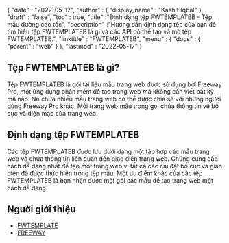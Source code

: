 {
  "date" : "2022-05-17",
  "author" : {
    "display_name" : "Kashif Iqbal"
},
  "draft" : "false",
  "toc" : true,
  "title" :"Định dạng tệp FWTEMPLATEB - Tệp mẫu đường cao tốc",
  "description" :"Hướng dẫn định dạng tệp của bạn để tìm hiểu tệp FWTEMPLATEB là gì và các API có thể tạo và mở tệp FWTEMPLATEB.",
  "linktitle" : "FWTEMPLATEB",
  "menu" : {
    "docs" : {
      "parent" : "web"
}
},
  "lastmod" : "2022-05-17"
}

## Tệp FWTEMPLATEB là gì?

Tệp FWTEMPLATEB là gói tài liệu mẫu trang web được sử dụng bởi Freeway Pro, một ứng dụng phần mềm để tạo trang web mà không cần viết bất kỳ mã nào. Nó chứa nhiều mẫu trang web có thể được chia sẻ với những người dùng Freeway Pro khác. Mỗi trang web mẫu trong gói chứa thông tin về bố cục và diện mạo của trang web.

## Định dạng tệp FWTEMPLATEB

Các tệp FWTEMPLATEB được lưu dưới dạng một tập hợp các mẫu trang web và chứa thông tin liên quan đến giao diện trang web. Chúng cung cấp cách dễ dàng nhất để tạo một trang web vì tất cả các cài đặt bố cục và giao diện đã được thực hiện trong tệp mẫu. Một ưu điểm khác của các tệp FWTEMPLATEB là bạn nhận được một gói các mẫu để tạo trang web một cách dễ dàng.

## Người giới thiệu

* [FWTEMPLATE](/vi/web/fwtemplate/)
* [FREEWAY](/vi/web/freeway/)


